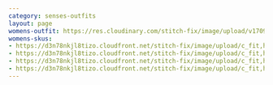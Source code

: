 ```yaml
---
category: senses-outfits
layout: page
womens-outfit: https://res.cloudinary.com/stitch-fix/image/upload/v1709166450/Style_studio/Styleshuffle/2023-09-27_W_OLOF_G12_05780.jpg
womens-skus:
- https://d3n78nkjl8tizo.cloudfront.net/stitch-fix/image/upload/c_fit,h_720,w_862/v1696480472/fpubkzzaodmmnptlzchn.jpg
- https://d3n78nkjl8tizo.cloudfront.net/stitch-fix/image/upload/c_fit,h_720,w_862/v1680180558/scrdtykufjv2uiariut2.jpg
- https://d3n78nkjl8tizo.cloudfront.net/stitch-fix/image/upload/c_fit,h_720,w_862/v1654912681/nhwyh6oywymsujaempud.jpg
- https://d3n78nkjl8tizo.cloudfront.net/stitch-fix/image/upload/c_fit,h_720,w_862/v1655867533/zuexetsk3dnfbsjapx2m.jpg
---
```


